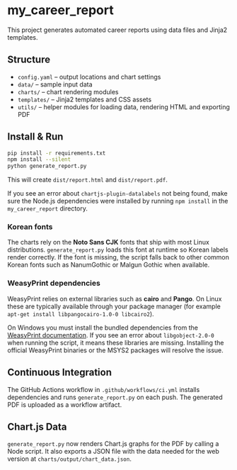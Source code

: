 # my_career_report

This project generates automated career reports using data files and Jinja2 templates.

## Structure

- `config.yaml` – output locations and chart settings
- `data/` – sample input data
- `charts/` – chart rendering modules
- `templates/` – Jinja2 templates and CSS assets
- `utils/` – helper modules for loading data, rendering HTML and exporting PDF

## Install & Run

```bash
pip install -r requirements.txt
npm install --silent
python generate_report.py
```

This will create `dist/report.html` and `dist/report.pdf`.

If you see an error about `chartjs-plugin-datalabels` not being found,
make sure the Node.js dependencies were installed by running `npm install`
in the `my_career_report` directory.

### Korean fonts

The charts rely on the **Noto Sans CJK** fonts that ship with most Linux
distributions. `generate_report.py` loads this font at runtime so Korean labels
render correctly. If the font is missing, the script falls back to other common
Korean fonts such as NanumGothic or Malgun Gothic when available.

### WeasyPrint dependencies

WeasyPrint relies on external libraries such as **cairo** and **Pango**. On
Linux these are typically available through your package manager (for example
`apt-get install libpangocairo-1.0-0 libcairo2`).

On Windows you must install the bundled dependencies from the
[WeasyPrint documentation](https://doc.courtbouillon.org/weasyprint/stable/first_steps.html#installation).
If you see an error about `libgobject-2.0-0` when running the script, it means
these libraries are missing. Installing the official WeasyPrint binaries or the
MSYS2 packages will resolve the issue.

## Continuous Integration

The GitHub Actions workflow in `.github/workflows/ci.yml` installs dependencies and runs `generate_report.py` on each push. The generated PDF is uploaded as a workflow artifact.

## Chart.js Data

`generate_report.py` now renders Chart.js graphs for the PDF by calling a Node
script. It also exports a JSON file with the data needed for the web version at
`charts/output/chart_data.json`.
